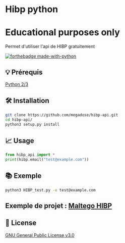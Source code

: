 # Hibp python
# Educational purposes only
Permet d'utiliser l'api de HIBP gratuitement

[![forthebadge made-with-python](http://ForTheBadge.com/images/badges/made-with-python.svg)](https://www.python.org/)

## 💡 Prérequis
   [Python 2/3](https://www.python.org/downloads/release/python-370/)
## 🛠️ Installation
```bash
git clone https://github.com/megadose/hibp-api.git
cd hibp-api/
python3 setup.py install
```
## 📈 Usage
```python
from hibp_api import *
print(hibp.email("test@example.com"))
```
## 📚 Exemple
```bash
python3 HIBP_test.py -e test@example.com
```
## Exemple de projet : [Maltego HIBP](https://github.com/megadose/hibp-maltego)

## 📝 License
[GNU General Public License v3.0](https://www.gnu.org/licenses/gpl-3.0.fr.html)
